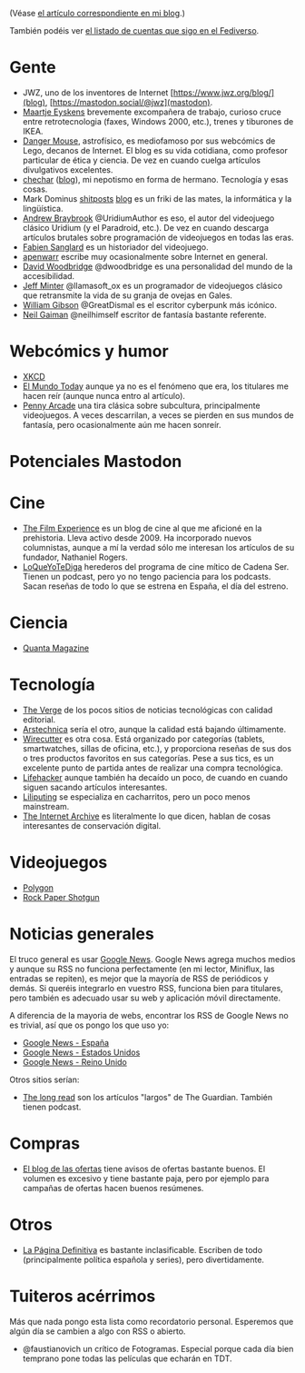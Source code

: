 (Véase [el artículo correspondiente en mi blog](https://alex.corcoles.net/2022/11/origenes/).)

También podéis ver [el listado de cuentas que sigo en el Fediverso](https://alex.femto.pub/@yo@alex.femto.pub/following/).

# Gente

* JWZ, uno de los inventores de Internet [https://www.jwz.org/blog/](blog), [https://mastodon.social/@jwz](mastodon).
* [Maartje Eyskens](https://blahaj.social/@maartje) brevemente excompañera de trabajo, curioso cruce entre retrotecnologia (faxes, Windows 2000, etc.), trenes y tiburones de IKEA.
* [Danger Mouse](https://www.dangermouse.net/), astrofísico, es mediofamoso por sus webcómics de Lego, decanos de Internet.
  El blog es su vida cotidiana, como profesor particular de ética y ciencia.
  De vez en cuando cuelga artículos divulgativos excelentes.
* [chechar](https://mastodon.social/@chechar/) ([blog](https://obm.corcoles.net/)), mi nepotismo en forma de hermano.
  Tecnología y esas cosas.
* Mark Dominus [shitposts](https://shitpost.plover.com) [blog](https://blog.plover.com/) es un friki de las mates, la informática y la lingüística.
* [Andrew Braybrook](http://uridiumauthor.blogspot.com/) @UridiumAuthor es eso, el autor del videojuego clásico Uridium (y el Paradroid, etc.).
  De vez en cuando descarga artículos brutales sobre programación de videojuegos en todas las eras.
* [Fabien Sanglard](https://fabiensanglard.net/) es un historiador del videojuego.
* [apenwarr](https://apenwarr.ca/log/) escribe muy ocasionalmente sobre Internet en general.
* [David Woodbridge](https://dragonscave.space/@Woody) @dwoodbridge es una personalidad del mundo de la accesibilidad.
* [Jeff Minter](https://toot.wales/@llamasoft_ox) @llamasoft_ox es un programador de videojuegos clásico que retransmite la vida de su granja de ovejas en Gales.
* [William Gibson](https://mastodon.social/@GreatDismal) @GreatDismal es el escritor cyberpunk más icónico.
* [Neil Gaiman](https://mastodon.social/@neilhimself) @neilhimself escritor de fantasía bastante referente.

# Webcómics y humor

* [XKCD](https://xkcd.com/)
* [El Mundo Today](https://www.elmundotoday.com) aunque ya no es el fenómeno que era, los titulares me hacen reír (aunque nunca entro al artículo).
* [Penny Arcade](https://www.penny-arcade.com/comic/) una tira clásica sobre subcultura, principalmente videojuegos.
  A veces descarrilan, a veces se pierden en sus mundos de fantasía, pero ocasionalmente aún me hacen sonreír.

# Potenciales Mastodon


# Cine

* [The Film Experience](http://thefilmexperience.net/blog/) es un blog de cine al que me aficioné en la prehistoria.
  Lleva activo desde 2009.
  Ha incorporado nuevos columnistas, aunque a mí la verdad sólo me interesan los artículos de su fundador, Nathaniel Rogers.
* [LoQueYoTeDiga](https://www.elcinedeloqueyotediga.net/) herederos del programa de cine mítico de Cadena Ser.
  Tienen un podcast, pero yo no tengo paciencia para los podcasts.
  Sacan reseñas de todo lo que se estrena en España, el día del estreno.

# Ciencia

* [Quanta Magazine](https://www.quantamagazine.org)

# Tecnología

* [The Verge](https://www.theverge.com/) de los pocos sitios de noticias tecnológicas con calidad editorial.
* [Arstechnica](https://arstechnica.com) sería el otro, aunque la calidad está bajando últimamente.
* [Wirecutter](https://thewirecutter.com) es otra cosa.
  Está organizado por categorías (tablets, smartwatches, sillas de oficina, etc.), y proporciona reseñas de sus dos o tres productos favoritos en sus categorías.
  Pese a sus tics, es un excelente punto de partida antes de realizar una compra tecnológica.
* [Lifehacker](https://lifehacker.com) aunque también ha decaído un poco, de cuando en cuando siguen sacando artículos interesantes.
* [Liliputing](https://liliputing.com) se especializa en cacharritos, pero un poco menos mainstream.
* [The Internet Archive](https://blog.archive.org/) es literalmente lo que dicen, hablan de cosas interesantes de conservación digital.

# Videojuegos

* [Polygon](https://www.polygon.com/)
* [Rock Paper Shotgun](https://www.rockpapershotgun.com)

# Noticias generales

El truco general es usar [Google News](https://news.google.com/).
Google News agrega muchos medios y aunque su RSS no funciona perfectamente (en mi lector, Miniflux, las entradas se repiten), es mejor que la mayoría de RSS de periódicos y demás.
Si queréis integrarlo en vuestro RSS, funciona bien para titulares, pero también es adecuado usar su web y aplicación móvil directamente.

A diferencia de la mayoria de webs, encontrar los RSS de Google News no es trivial, así que os pongo los que uso yo:

* [Google News - España](https://news.google.com/rss?hl=es&gl=ES&ceid=ES%3Aes&oc=11)
* [Google News - Estados Unidos](https://news.google.com/rss?hl=en-US&gl=US&ceid=US%3Aen&oc=11)
* [Google News - Reino Unido](https://news.google.com/rss?hl=en-GB&gl=GB&ceid=GB%3Aen&oc=11)

Otros sitios serían:

* [The long read](https://www.theguardian.com/news/series/the-long-read) son los artículos "largos" de The Guardian.
  También tienen podcast.

# Compras

* [El blog de las ofertas](https://www.ofertitas.es) tiene avisos de ofertas bastante buenos.
  El volumen es excesivo y tiene bastante paja, pero por ejemplo para campañas de ofertas hacen buenos resúmenes.

# Otros

* [La Página Definitiva](https://www.lapaginadefinitiva.com/) es bastante inclasificable.
  Escriben de todo (principalmente política española y series), pero divertidamente.

# Tuiteros acérrimos

Más que nada pongo esta lista como recordatorio personal.
Esperemos que algún día se cambien a algo con RSS o abierto.

* @faustianovich un crítico de Fotogramas. Especial porque cada día bien temprano pone todas las películas que echarán en TDT.
